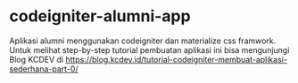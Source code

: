 # codeigniter-alumni-app
Aplikasi alumni menggunakan codeigniter dan materialize css framwork. Untuk melihat step-by-step tutorial pembuatan aplikasi ini bisa mengunjungi Blog KCDEV di https://blog.kcdev.id/tutorial-codeigniter-membuat-aplikasi-sederhana-part-0/
